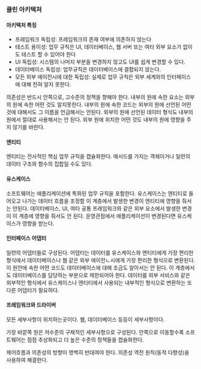 ### 클린 아키텍처

#### 아키텍처 특징
- 프레임워크 독립성: 프레임워크의 존재 여부에 의존하지 않는다
- 테스트 용이성: 업무 규칙은 UI, 데이터베이스, 웹 서버 또는 여타 외부 요소가 없이도 테스트 할 수 있어야 한다
- UI 독립성: 시스템의 나머지 부분을 변경하지 않고도 UI를 쉽게 변경할 수 있다.
- 데이터베이스 독립성: 업무규칙은 데이터베이스에 결합되지 않는다.
- 모든 외부 에이전시에 대한 독립성: 실제로 업무 규칙은 외부 세계와의 인터페이스에 대해 전혀 알지 못한다.

의존성은 반드시 안쪽으로, 고수준의 정책을 향해야 한다.
내부의 원에 속한 요소는 외부의 원에 속한 어떤 것도 알지못한다.
내부의 원에 속한 코드는 외부의 원에 선언된 어떤 것에 대해서도 그 이름을 언급해서는 안된다.
외부의 원에 선언된 데이터 형식도 내부의 원에서 절대로 사용해서는 안 된다.
외부 원에 위치한 어떤 것도 내부의 원에 영향을 주지 않기를 바란다.


#### 엔티티

엔티티는 전사적인 핵심 업무 규칙을 캡슐화한다.
매서드를 가지는 객체이거나 일련의 데이터 구조와 함수의 집합일 수도 있다.

#### 유스케이스

소프트웨어는 애플리케이션에 특화된 업무 규칙을 포함한다.
유스케이스는 엔티티로 들어오고 나가는 데이터 흐름을 조정함
이 계층에서 발생한 변경이 엔티티에 영향을 줘서는 안된다.
데이터베이스, UI, 여타 공통 프레임워크와 같은 외부 요소에서 발생한 변경이 이 계층에 영향을 줘서도 안 된다.
운영관점에서 애플리케이션이 변경된다면 유스케이스가 영향을 받는다.

#### 인터페이스 어댑터

일련의 어댑터들로 구성된다.
어댑터는 데이터를 유스케이스와 엔티티에게 가장 편리한 형식에서 데이터베이스나 웹 같은 외부 에이전ㄴ시에게 가장 편리한 형식으로 변환된다.
이 원안에 속한 어떤 코드도 데이터베이스에 대해 조금도 알아서는 안 된다.
이 계층에서도 데이터베이스를 담당하는 부분으로 제한되어야 한다.
데이터를 외부 서비스와 같은 외부적인 형식에서 유스케이스나 엔티티에서 사용되는 내부적인 형식으로 변환하는 또 다른 어댑터가 필요하다.

#### 프레임워크와 드라이버

모든 세부사항이 위치하는곳이다.
웹, 데이터베이스 등등이 세부사항이다.




가장 바깥쪽 원은 저수준의 구체적인 세부사항으로 구성된다.
안쪽으로 이동할수록 소프트웨어는 점점 추상화되고 더 높은 수준의 정책들을 캡슐화한다.

제어흐름과 의존성의 방향이 명백히 반대여야 한다.
의존성 역전 원칙(동적 다향성)을 사용하여 해결한다.

